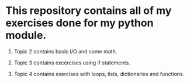 <h1>This repository contains all of my exercises done for my python module.</h1>

1) Topic 2 contains basic I/O and some math.

2) Topic 3 contains excercises using if statements.

3) Topic 4 contains exercises with loops, lists, dictionaries and functions.
